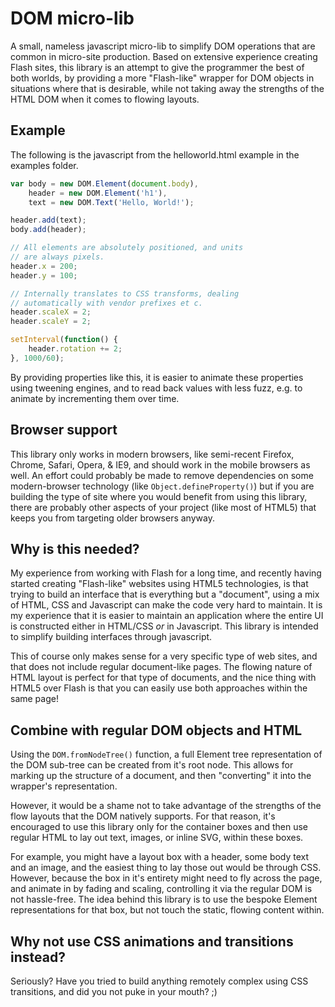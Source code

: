 # DOM micro-lib
A small, nameless javascript micro-lib to simplify DOM operations that are 
common in micro-site production. Based on extensive experience creating Flash
sites, this library is an attempt to give the programmer the best of both
worlds, by providing a more "Flash-like" wrapper for DOM objects in
situations where that is desirable, while not taking away the strengths of
the HTML DOM when it comes to flowing layouts.

## Example
The following is the javascript from the helloworld.html example in the
examples folder.
```javascript
var body = new DOM.Element(document.body),
	header = new DOM.Element('h1'),
	text = new DOM.Text('Hello, World!');

header.add(text);
body.add(header);

// All elements are absolutely positioned, and units
// are always pixels.
header.x = 200;
header.y = 100;

// Internally translates to CSS transforms, dealing
// automatically with vendor prefixes et c.
header.scaleX = 2;
header.scaleY = 2;

setInterval(function() {
	header.rotation += 2;
}, 1000/60);
```
By providing properties like this, it is easier to animate these properties
using tweening engines, and to read back values with less fuzz, e.g. to animate
by incrementing them over time.

## Browser support
This library only works in modern browsers, like semi-recent Firefox, Chrome,
Safari, Opera, & IE9, and should work in the mobile browsers as well. An effort
could probably be made to remove dependencies on some modern-browser technology
(like `Object.defineProperty()`) but if you are building the type of site where
you would benefit from using this library, there are probably other aspects of
your project (like most of HTML5) that keeps you from targeting older browsers
anyway.

## Why is this needed?
My experience from working with Flash for a long time, and recently having
started creating "Flash-like" websites using HTML5 technologies, is that trying
to build an interface that is everything but a "document", using a mix of HTML,
CSS and Javascript can make the code very hard to maintain. It is my experience
that it is easier to maintain an application where the entire UI is constructed
either in HTML/CSS _or_ in Javascript. This library is intended to simplify
building interfaces through javascript.

This of course only makes sense for a very specific type of web sites, and that
does not include regular document-like pages. The flowing nature of HTML layout
is perfect for that type of documents, and the nice thing with HTML5 over Flash
is that you can easily use both approaches within the same page!

## Combine with regular DOM objects and HTML
Using the `DOM.fromNodeTree()` function, a full Element tree representation of
the DOM sub-tree can be created from it's root node. This allows for marking
up the structure of a document, and then "converting" it into the wrapper's
representation.

However, it would be a shame not to take advantage of the strengths of the
flow layouts that the DOM natively supports. For that reason, it's encouraged
to use this library only for the container boxes and then use regular HTML
to lay out text, images, or inline SVG, within these boxes.

For example, you might have a layout box with a header, some body text and an
image, and the easiest thing to lay those out would be through CSS. However,
because the box in it's entirety might need to fly across the page, and
animate in by fading and scaling, controlling it via the regular DOM is not
hassle-free. The idea behind this library is to use the bespoke Element
representations for that box, but not touch the static, flowing content within.

## Why not use CSS animations and transitions instead?
Seriously? Have you tried to build anything remotely complex using CSS
transitions, and did you not puke in your mouth? ;)
